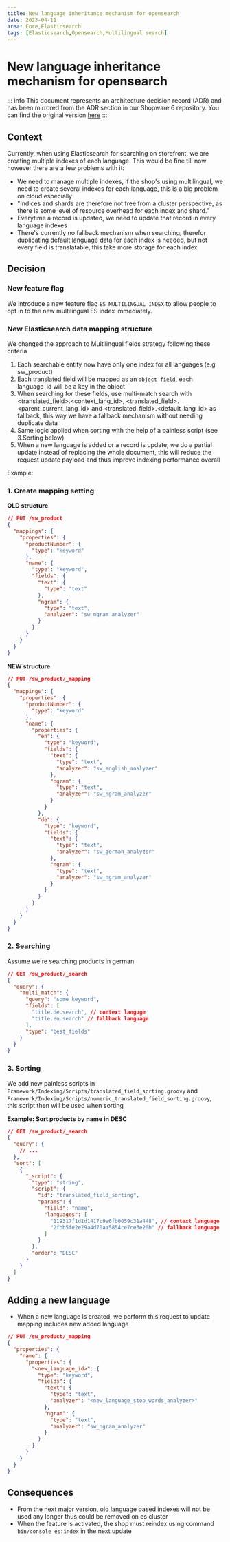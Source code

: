 ```yaml
---
title: New language inheritance mechanism for opensearch
date: 2023-04-11
area: Core,Elasticsearch
tags: [Elasticsearch,Opensearch,Multilingual search]
---
```


# New language inheritance mechanism for opensearch

::: info
This document represents an architecture decision record (ADR) and has been mirrored from the ADR section in our Shopware 6 repository.
You can find the original version [here](https://github.com/shopware/shopware/blob/trunk/adr/2023-04-11-new-language-inheritance-mechanism-for-opensearch.md)
:::

## Context

Currently, when using Elasticsearch for searching on storefront, we are creating multiple indexes of each language. This would be fine till now however there are a few problems with it:

- We need to manage multiple indexes, if the shop's using multilingual, we need to create several indexes for each language, this is a big problem on cloud especially
- "Indices and shards are therefore not free from a cluster perspective, as there is some level of resource overhead for each index and shard."
- Everytime a record is updated, we need to update that record in every language indexes
- There's currently no fallback mechanism when searching, therefor duplicating default language data for each index is needed, but not every field is translatable, this take more storage for each index 

## Decision

### New feature flag

We introduce a new feature flag `ES_MULTILINGUAL_INDEX` to allow people to opt in to the new multilingual ES index immediately.

### New Elasticsearch data mapping structure

We changed the approach to Multilingual fields strategy following these criteria

1. Each searchable entity now have only one index for all languages (e.g sw_product)
2. Each translated field will be mapped as an `object field`, each language_id will be a key in the object
3. When searching for these fields, use multi-match search with <translated_field>.<context_lang_id>, <translated_field>.<parent_current_lang_id> and <translated_field>.<default_lang_id> as fallback, this way we have a fallback mechanism without needing duplicate data
4. Same logic applied when sorting with the help of a painless script (see 3.Sorting below)
5. When a new language is added or a record is update, we do a partial update instead of replacing the whole document, this will reduce the request update payload and thus improve indexing performance overall

Example:

### 1. Create mapping setting

**OLD structure**

```json
// PUT /sw_product
{
  "mappings": {
    "properties": {
      "productNumber": {
        "type": "keyword"
      },
      "name": {
        "type": "keyword",
        "fields": {
          "text": {
            "type": "text"
          },
          "ngram": {
            "type": "text",
            "analyzer": "sw_ngram_analyzer"
          }
        }
      }
    }
  }
}
```

**NEW structure**

```json
// PUT /sw_product/_mapping
{
  "mappings": {
    "properties": {
      "productNumber": {
        "type": "keyword"
      },
      "name": {
        "properties": {
          "en": {
            "type": "keyword",
            "fields": {
              "text": {
                "type": "text",
                "analyzer": "sw_english_analyzer"
              },
              "ngram": {
                "type": "text",
                "analyzer": "sw_ngram_analyzer"
              }
            }
          },
          "de": {
            "type": "keyword",
            "fields": {
              "text": {
                "type": "text",
                "analyzer": "sw_german_analyzer"
              },
              "ngram": {
                "type": "text",
                "analyzer": "sw_ngram_analyzer"
              }
            }
          }
        }
      }
    }
  }
}
```

### 2. Searching

Assume we're searching products in german

```json
// GET /sw_product/_search
{
  "query": {
    "multi_match": {
      "query": "some keyword",
      "fields": [
        "title.de.search", // context languge
        "title.en.search" // fallback language
      ],
      "type": "best_fields"
    }
  }
}
```

### 3. Sorting 

We add new painless scripts in `Framework/Indexing/Scripts/translated_field_sorting.groovy` and `Framework/Indexing/Scripts/numeric_translated_field_sorting.groovy`, this script then will be used when sorting

**Example: Sort products by name in DESC**

```json
// GET /sw_product/_search
{
  "query": {
    // ...
  },
  "sort": [
    {
      "_script": {
        "type": "string",
        "script": {
          "id": "translated_field_sorting",
          "params": {
            "field": "name",
            "languages": [
              "119317f1d1d1417c9e6fb0059c31a448", // context language
              "2fbb5fe2e29a4d70aa5854ce7ce3e20b" // fallback language
            ]
          }
        },
        "order": "DESC"
      }
    }
  ]
}
```

## Adding a new language

- When a new language is created, we perform this request to update mapping includes new added language

```json
// PUT /sw_product/_mapping
{
  "properties": {
    "name": {
      "properties": {
        "<new_language_id>": {
          "type": "keyword",
          "fields": {
            "text": {
              "type": "text",
              "analyzer": "<new_language_stop_words_analyzer>"
            },
            "ngram": {
              "type": "text",
              "analyzer": "sw_ngram_analyzer"
            }
          }
        }
      }
    }
  }
}
```

## Consequences

- From the next major version, old language based indexes will not be used any longer thus could be removed on es cluster
- When the feature is activated, the shop must reindex using command `bin/console es:index` in the next update
